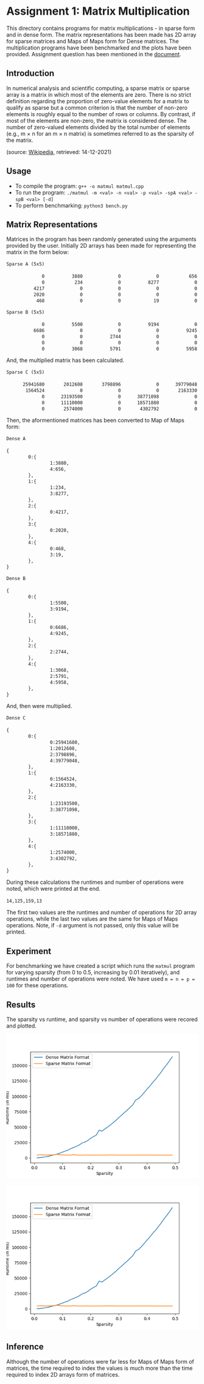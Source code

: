 # Assignment 1: Matrix Multiplication

This directory contains programs for matrix multiplications - in sparse form and in dense form. The matrix representations has been made has 2D array for sparse matrices and Maps of Maps form for Dense matrices. The multiplication programs have been benchmarked and the plots have been provided. Assignment question has been mentioned in the [document](assignment_1.pdf).

## Introduction

In numerical analysis and scientific computing, a sparse matrix or sparse array is a matrix in which most of the elements are zero. There is no strict definition regarding the proportion of zero-value elements for a matrix to qualify as sparse but a common criterion is that the number of non-zero elements is roughly equal to the number of rows or columns. By contrast, if most of the elements are non-zero, the matrix is considered dense. The number of zero-valued elements divided by the total number of elements (e.g., m × n for an m × n matrix) is sometimes referred to as the sparsity of the matrix.

(source: [Wikipedia](https://en.wikipedia.org/wiki/Sparse_matrix), retrieved: 14-12-2021)

## Usage

- To compile the program: `g++ -o matmul matmul.cpp`
- To run the program: `./matmul -m <val> -n <val> -p <val> -spA <val> -spB <val> [-d]`
- To perform benchmarking: `python3 bench.py`

## Matrix Representations

Matrices in the program has been randomly generated using the arguments provided by the user. Initially 2D arrays has been made for representing the matrix in the form below:

```
Sparse A (5x5)

             0          3880             0             0           656
             0           234             0          8277             0
          4217             0             0             0             0
          2020             0             0             0             0
           468             0             0            19             0
```
```
Sparse B (5x5)

             0          5500             0          9194             0
          6686             0             0             0          9245
             0             0          2744             0             0
             0             0             0             0             0
             0          3068          5791             0          5958
```

And, the multiplied matrix has been calculated.

```
Sparse C (5x5)

      25941680       2012608       3798896             0      39779048
       1564524             0             0             0       2163330
             0      23193500             0      38771098             0
             0      11110000             0      18571880             0
             0       2574000             0       4302792             0
```

Then, the aformentioned matrices has been converted to Map of Maps form:

```
Dense A

{
        0:{
                1:3880,
                4:656,
        },
        1:{
                1:234,
                3:8277,
        },
        2:{
                0:4217,
        },
        3:{
                0:2020,
        },
        4:{
                0:468,
                3:19,
        },
}
```

```
Dense B

{
        0:{
                1:5500,
                3:9194,
        },
        1:{
                0:6686,
                4:9245,
        },
        2:{
                2:2744,
        },
        4:{
                1:3068,
                2:5791,
                4:5958,
        },
}
```

And, then were multiplied.

```
Dense C

{
        0:{
                0:25941680,
                1:2012608,
                2:3798896,
                4:39779048,
        },
        1:{
                0:1564524,
                4:2163330,
        },
        2:{
                1:23193500,
                3:38771098,
        },
        3:{
                1:11110000,
                3:18571880,
        },
        4:{
                1:2574000,
                3:4302792,
        },
}
```

During these calculations the runtimes and number of operations were noted, which were printed at the end.

`14,125,159,13`

The first two values are the runtimes and number of operations for 2D array operations, while the last two values are the same for Maps of Maps operations. Note, if `-d` argument is not passed, only this value will be printed.

## Experiment

For benchmarking we have created a script which runs the `matmul` program for varying sparsity (from 0 to 0.5, increasing by 0.01 iteratively), and runtimes and number of operations were noted. We have used `m = n = p = 100` for these operations.

## Results

The sparsity vs runtime, and sparsity vs number of operations were recored and plotted.

![Sparsity vs Runtime](Figure_1.png)

![Sparsity vs Total Operations](Figure_1.png)

## Inference

Although the number of operations were far less for Maps of Maps form of matrices, the time required to index the values is much more than the time required to index 2D arrays form of matrices. 